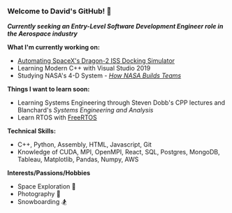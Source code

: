### Welcome to David's GitHub! 👋

***Currently seeking an Entry-Level Software Development Engineer role in the Aerospace industry***

**What I'm currently working on:**
* [Automating SpaceX's Dragon-2 ISS Docking Simulator](https://github.com/david-kishi/automated-iss-sim)
* Learning Modern C++ with Visual Studio 2019
* Studying NASA's 4-D System - *[How NASA Builds Teams](https://www.amazon.com/How-NASA-Builds-Teams-Scientists/dp/0470456485)*

**Things I want to learn soon:**
* Learning Systems Engineering through Steven Dobb's CPP lectures and Blanchard's *Systems Engineering and Analysis*
* Learn RTOS with [FreeRTOS](https://www.freertos.org/)

**Technical Skills:** 
* C++, Python, Assembly, HTML, Javascript, Git
* Knowledge of CUDA, MPI, OpenMPI, React, SQL, Postgres, MongoDB, Tableau, Matplotlib, Pandas, Numpy, AWS

**Interests/Passions/Hobbies**
* Space Exploration 🚀
* Photography 📸
* Snowboarding 🏂
